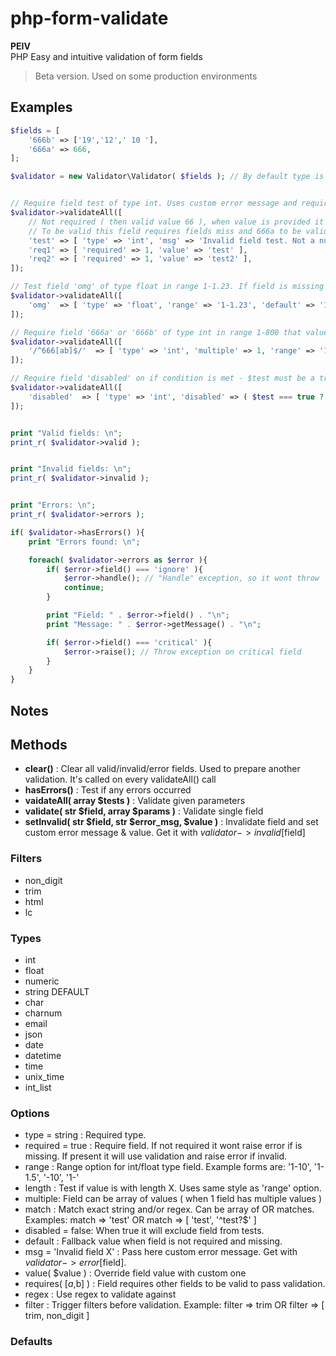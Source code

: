 # php-form-validate
**PEIV**  
PHP Easy and intuitive validation of form fields  


>Beta version. Used on some production environments
## Examples
```php
$fields = [
    '666b' => ['19','12',' 10 '],
    '666a' => 666,
];

$validator = new Validator\Validator( $fields ); // By default type is string and field is required


// Require field test of type int. Uses custom error message and requires fields 'req1' + 'req2' to be valid ( included in validation too ).
$validator->validateAll([
    // Not required ( then valid value 66 ), when value is provided it checks for integer in range between 50 and 124
    // To be valid this field requires fields miss and 666a to be valid too, else is invalid
    'test' => [ 'type' => 'int', 'msg' => 'Invalid field test. Not a number', 'requires' => ['miss', '666a'] ],
    'req1' => [ 'required' => 1, 'value' => 'test' ],
    'req2' => [ 'required' => 1, 'value' => 'test2' ],
]);

// Test field 'omg' of type float in range 1-1.23. If field is missing its value will be 1.2, because field is not marked as required.
$validator->validateAll([
    'omg'  => [ 'type' => 'float', 'range' => '1-1.23', 'default' => '1.2', 'required' => false ],
]);

// Require field '666a' or '666b' of type int in range 1-800 that value matches 666 or any 2 digit number. Trim data before check
$validator->validateAll([
    '/^666[ab]$/'  => [ 'type' => 'int', 'multiple' => 1, 'range' => '1-800', 'match' => [666,'/^\d{2}$/'], 'filter' => ['trim'] ]
]);

// Require field 'disabled' on if condition is met - $test must be a true
$validator->validateAll([
    'disabled'  => [ 'type' => 'int', 'disabled' => ( $test === true ? true : false ) ]
]);


print "Valid fields: \n";
print_r( $validator->valid );


print "Invalid fields: \n";
print_r( $validator->invalid );


print "Errors: \n";
print_r( $validator->errors );

if( $validator->hasErrors() ){
    print "Errors found: \n";

    foreach( $validator->errors as $error ){
        if( $error->field() === 'ignore' ){
            $error->handle(); // "Handle" exception, so it wont throw
            continue;
        }

        print "Field: " . $error->field() . "\n";
        print "Message: " . $error->getMessage() . "\n";

        if( $error->field() === 'critical' ){
            $error->raise(); // Throw exception on critical field
        }
    }
}
```

## Notes


## Methods

- **clear()** : Clear all valid/invalid/error fields. Used to prepare another validation. It's called on every validateAll() call
- **hasErrors()** : Test if any errors occurred
- **vaidateAll( array $tests )** : Validate given parameters
- **validate( str $field, array $params )** : Validate single field
- **setInvalid( str $field, str $error_msg, $value )** : Invalidate field and set custom error message & value. Get it with $validator->invalid[$field]
### Filters
- non_digit
- trim
- html
- lc

### Types
- int
- float
- numeric
- string DEFAULT
- char
- charnum
- email
- json
- date
- datetime
- time
- unix_time
- int_list

### Options

- type = string : Required type.
- required = true : Require field. If not required it wont raise error if is missing. If present it will use validation and raise error if invalid.
- range : Range option for int/float type field. Example forms are: '1-10', '1-1.5', '-10', '1-'
- length : Test if value is with length X. Uses same style as 'range' option.
- multiple: Field can be array of values ( when 1 field has multiple values )
- match : Match exact string and/or regex. Can be array of OR matches. Examples: match => 'test' OR match => [ 'test', '^test?$' ]
- disabled = false: When true it will exclude field from tests.
- default : Fallback value when field is not required and missing.
- msg = 'Invalid field X' : Pass here custom error message. Get with $validator->error[$field].
- value( $value ) : Override field value with custom one
- requires( [$a,$b] ) : Field requires other fields to be valid to pass validation.
- regex : Use regex to validate against
- filter : Trigger filters before validation. Example: filter => trim OR filter => [ trim, non_digit ]
### Defaults
